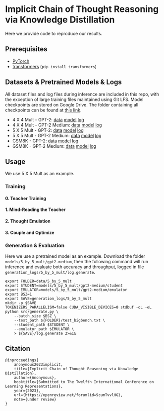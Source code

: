 # Implicit Chain of Thought Reasoning via Knowledge Distillation

Here we provide code to reproduce our results.

## Prerequisites

* [PyTorch](https://pytorch.org/get-started/locally/)
* [transformers](https://github.com/huggingface/transformers) (`pip install transformers`)

## Datasets & Pretrained Models & Logs

All dataset files and log files during inference are included in this repo, with the exception of large training files maintained using Git LFS. Model checkpoints are stored on Google Drive. The folder containing all checkpoints can be found at [this link](https://drive.google.com/drive/folders/1ftYOXtC1ZtxYykwMGGPW24n8L1tuFvOK?usp=sharing).

* 4 X 4 Mult - GPT-2: [data](data/4_by_4_mult/) [model]() [log](logs/4_by_4_mult/gpt2/log.generate)
* 4 X 4 Mult - GPT-2 Medium: [data](data/4_by_4_mult/) [model]() [log](logs/4_by_4_mult/gpt2-medium/log.generate)
* 5 X 5 Mult - GPT-2: [data](data/5_by_5_mult/) [model]() [log](logs/5_by_5_mult/gpt2/log.generate)
* 5 X 5 Mult - GPT-2 Medium: [data](data/5_by_5_mult/) [model]() [log](logs/5_by_5_mult/gpt2-medium/log.generate)
* GSM8K - GPT-2: [data](data/5_by_5_mult/) [model]() [log](logs/gsm8k/gpt2/log.generate)
* GSM8K - GPT-2 Medium: [data](data/5_by_5_mult/) [model]() [log](logs/gsm8k/gpt2-medium/log.generate)

## Usage

We use 5 X 5 Mult as an example.


### Training

#### 0. Teacher Training

#### 1. Mind-Reading the Teacher

#### 2. Thought Emulation

#### 3. Couple and Optimize


### Generation & Evaluation

Here we use a pretrained model as an example. Download the folder `models/5_by_5_mult/gpt2-medium`, then the following command will run inference and evaluate both accuracy and throughput, logged in file `generation_logs/5_by_5_mult/log.generate`.

```
export FOLDER=data/5_by_5_mult
export STUDENT=models/5_by_5_mult/gpt2-medium/student
export EMULATOR=models/5_by_5_mult/gpt2-medium/emulator
export BSZ=1
export SAVE=generation_logs/5_by_5_mult
mkdir -p $SAVE
TOKENIZERS_PARALLELISM=false CUDA_VISIBLE_DEVICES=0 stdbuf -oL -eL python src/generate.py \
    --batch_size $BSZ \
    --test_path ${FOLDER}/test_bigbench.txt \
    --student_path $STUDENT \
    --emulator_path $EMULATOR \
    > ${SAVE}/log.generate 2>&1&
```

## Citation

```
@inproceedings{
    anonymous2023implicit,
    title={Implicit Chain of Thought Reasoning via Knowledge Distillation},
    author={Anonymous},
    booktitle={Submitted to The Twelfth International Conference on Learning Representations},
    year={2023},
    url={https://openreview.net/forum?id=9cumTvvlHG},
    note={under review}
}
```
